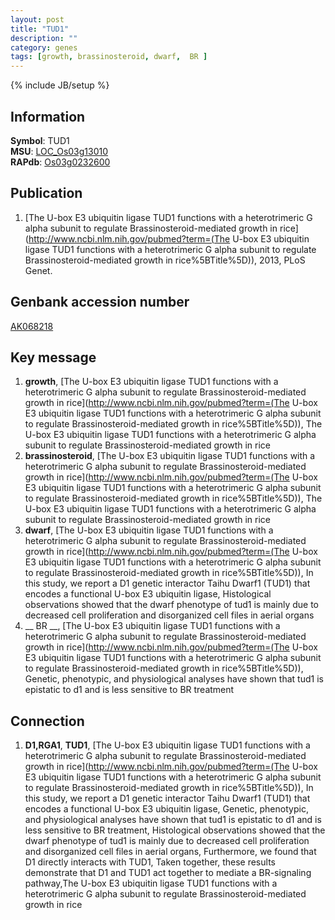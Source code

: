 ```yaml
---
layout: post
title: "TUD1"
description: ""
category: genes
tags: [growth, brassinosteroid, dwarf,  BR ]
---
```

{% include JB/setup %}

## Information
__Symbol__: TUD1  
__MSU__: [LOC_Os03g13010](http://rice.plantbiology.msu.edu/cgi-bin/ORF_infopage.cgi?orf=LOC_Os03g13010)  
__RAPdb__: [Os03g0232600](http://rapdb.dna.affrc.go.jp/viewer/gbrowse_details/irgsp1?name=Os03g0232600)  

## Publication
1. [The U-box E3 ubiquitin ligase TUD1 functions with a heterotrimeric G alpha subunit to regulate Brassinosteroid-mediated growth in rice](http://www.ncbi.nlm.nih.gov/pubmed?term=(The U-box E3 ubiquitin ligase TUD1 functions with a heterotrimeric G alpha subunit to regulate Brassinosteroid-mediated growth in rice%5BTitle%5D)), 2013, PLoS Genet.

## Genbank accession number
[AK068218](http://www.ncbi.nlm.nih.gov/nuccore/AK068218)

## Key message
1. __growth__, [The U-box E3 ubiquitin ligase TUD1 functions with a heterotrimeric G alpha subunit to regulate Brassinosteroid-mediated growth in rice](http://www.ncbi.nlm.nih.gov/pubmed?term=(The U-box E3 ubiquitin ligase TUD1 functions with a heterotrimeric G alpha subunit to regulate Brassinosteroid-mediated growth in rice%5BTitle%5D)), The U-box E3 ubiquitin ligase TUD1 functions with a heterotrimeric G alpha subunit to regulate Brassinosteroid-mediated growth in rice
2. __brassinosteroid__, [The U-box E3 ubiquitin ligase TUD1 functions with a heterotrimeric G alpha subunit to regulate Brassinosteroid-mediated growth in rice](http://www.ncbi.nlm.nih.gov/pubmed?term=(The U-box E3 ubiquitin ligase TUD1 functions with a heterotrimeric G alpha subunit to regulate Brassinosteroid-mediated growth in rice%5BTitle%5D)), The U-box E3 ubiquitin ligase TUD1 functions with a heterotrimeric G alpha subunit to regulate Brassinosteroid-mediated growth in rice
3. __dwarf__, [The U-box E3 ubiquitin ligase TUD1 functions with a heterotrimeric G alpha subunit to regulate Brassinosteroid-mediated growth in rice](http://www.ncbi.nlm.nih.gov/pubmed?term=(The U-box E3 ubiquitin ligase TUD1 functions with a heterotrimeric G alpha subunit to regulate Brassinosteroid-mediated growth in rice%5BTitle%5D)),  In this study, we report a D1 genetic interactor Taihu Dwarf1 (TUD1) that encodes a functional U-box E3 ubiquitin ligase, Histological observations showed that the dwarf phenotype of tud1 is mainly due to decreased cell proliferation and disorganized cell files in aerial organs
4. __ BR __, [The U-box E3 ubiquitin ligase TUD1 functions with a heterotrimeric G alpha subunit to regulate Brassinosteroid-mediated growth in rice](http://www.ncbi.nlm.nih.gov/pubmed?term=(The U-box E3 ubiquitin ligase TUD1 functions with a heterotrimeric G alpha subunit to regulate Brassinosteroid-mediated growth in rice%5BTitle%5D)),  Genetic, phenotypic, and physiological analyses have shown that tud1 is epistatic to d1 and is less sensitive to BR treatment

## Connection
1. __D1,RGA1__, __TUD1__, [The U-box E3 ubiquitin ligase TUD1 functions with a heterotrimeric G alpha subunit to regulate Brassinosteroid-mediated growth in rice](http://www.ncbi.nlm.nih.gov/pubmed?term=(The U-box E3 ubiquitin ligase TUD1 functions with a heterotrimeric G alpha subunit to regulate Brassinosteroid-mediated growth in rice%5BTitle%5D)),  In this study, we report a D1 genetic interactor Taihu Dwarf1 (TUD1) that encodes a functional U-box E3 ubiquitin ligase, Genetic, phenotypic, and physiological analyses have shown that tud1 is epistatic to d1 and is less sensitive to BR treatment, Histological observations showed that the dwarf phenotype of tud1 is mainly due to decreased cell proliferation and disorganized cell files in aerial organs, Furthermore, we found that D1 directly interacts with TUD1, Taken together, these results demonstrate that D1 and TUD1 act together to mediate a BR-signaling pathway,The U-box E3 ubiquitin ligase TUD1 functions with a heterotrimeric G alpha subunit to regulate Brassinosteroid-mediated growth in rice


